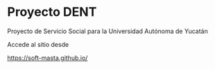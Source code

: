 # Proyecto DENT
Proyecto de Servicio Social para la Universidad Autónoma de Yucatán

Accede al sitio desde

https://soft-masta.github.io/
